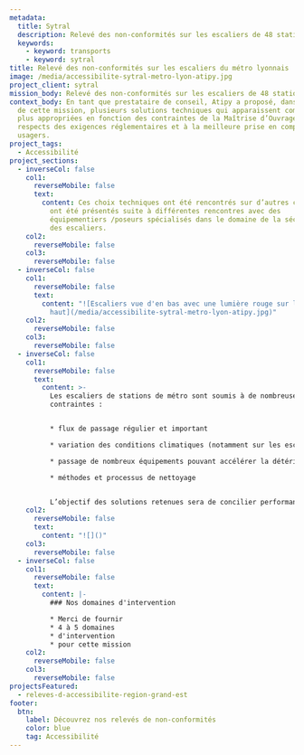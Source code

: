 ```yaml
---
metadata:
  title: Sytral
  description: Relevé des non-conformités sur les escaliers de 48 stations de métro (Lyon)
  keywords:
    - keyword: transports
    - keyword: sytral
title: Relevé des non-conformités sur les escaliers du métro lyonnais
image: /media/accessibilite-sytral-metro-lyon-atipy.jpg
project_client: sytral
mission_body: Relevé des non-conformités sur les escaliers de 48 stations de métro (Lyon)
context_body: En tant que prestataire de conseil, Atipy a proposé, dans le cadre
  de cette mission, plusieurs solutions techniques qui apparaissent comme les
  plus appropriées en fonction des contraintes de la Maîtrise d’Ouvrage, aux
  respects des exigences réglementaires et à la meilleure prise en compte des
  usagers.
project_tags:
  - Accessibilité
project_sections:
  - inverseCol: false
    col1:
      reverseMobile: false
      text:
        content: Ces choix techniques ont été rencontrés sur d’autres chantiers ou nous
          ont été présentés suite à différentes rencontres avec des
          équipementiers /poseurs spécialisés dans le domaine de la sécurisation
          des escaliers.
    col2:
      reverseMobile: false
    col3:
      reverseMobile: false
  - inverseCol: false
    col1:
      reverseMobile: false
      text:
        content: "![Escaliers vue d'en bas avec une lumière rouge sur le palier d'en
          haut](/media/accessibilite-sytral-metro-lyon-atipy.jpg)"
    col2:
      reverseMobile: false
    col3:
      reverseMobile: false
  - inverseCol: false
    col1:
      reverseMobile: false
      text:
        content: >-
          Les escaliers de stations de métro sont soumis à de nombreuses
          contraintes : 


          * flux de passage régulier et important

          * variation des conditions climatiques (notamment sur les escaliers d’accès aux stations)

          * passage de nombreux équipements pouvant accélérer la détérioration (exemple : valises)

          * méthodes et processus de nettoyage


          L’objectif des solutions retenues sera de concilier performance – durabilité – simplicité – efficacité – maîtrise des coûts.
    col2:
      reverseMobile: false
      text:
        content: "![]()"
    col3:
      reverseMobile: false
  - inverseCol: false
    col1:
      reverseMobile: false
      text:
        content: |-
          ### N﻿os domaines d'intervention

          * M﻿erci de fournir
          * 4﻿ à 5 domaines
          * d﻿'intervention
          * p﻿our cette mission
    col2:
      reverseMobile: false
    col3:
      reverseMobile: false
projectsFeatured:
  - releves-d-accessibilite-region-grand-est
footer:
  btn:
    label: Découvrez nos relevés de non-conformités
    color: blue
    tag: Accessibilité
---
```

